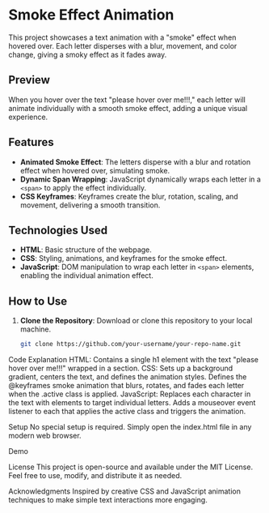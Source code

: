 # Smoke Effect Animation

This project showcases a text animation with a "smoke" effect when hovered over. Each letter disperses with a blur, movement, and color change, giving a smoky effect as it fades away.

## Preview
When you hover over the text "please hover over me!!!," each letter will animate individually with a smooth smoke effect, adding a unique visual experience.

## Features
- **Animated Smoke Effect**: The letters disperse with a blur and rotation effect when hovered over, simulating smoke.
- **Dynamic Span Wrapping**: JavaScript dynamically wraps each letter in a `<span>` to apply the effect individually.
- **CSS Keyframes**: Keyframes create the blur, rotation, scaling, and movement, delivering a smooth transition.

## Technologies Used
- **HTML**: Basic structure of the webpage.
- **CSS**: Styling, animations, and keyframes for the smoke effect.
- **JavaScript**: DOM manipulation to wrap each letter in `<span>` elements, enabling the individual animation effect.

## How to Use
1. **Clone the Repository**: Download or clone this repository to your local machine.
   ```bash
   git clone https://github.com/your-username/your-repo-name.git
Code Explanation
HTML: Contains a single h1 element with the text "please hover over me!!!" wrapped in a section.
CSS:
Sets up a background gradient, centers the text, and defines the animation styles.
Defines the @keyframes smoke animation that blurs, rotates, and fades each letter when the .active class is applied.
JavaScript:
Replaces each character in the text with <span> elements to target individual letters.
Adds a mouseover event listener to each <span> that applies the active class and triggers the animation.

Setup
No special setup is required. Simply open the index.html file in any modern web browser.

Demo

License
This project is open-source and available under the MIT License. Feel free to use, modify, and distribute it as needed.

Acknowledgments
Inspired by creative CSS and JavaScript animation techniques to make simple text interactions more engaging.
